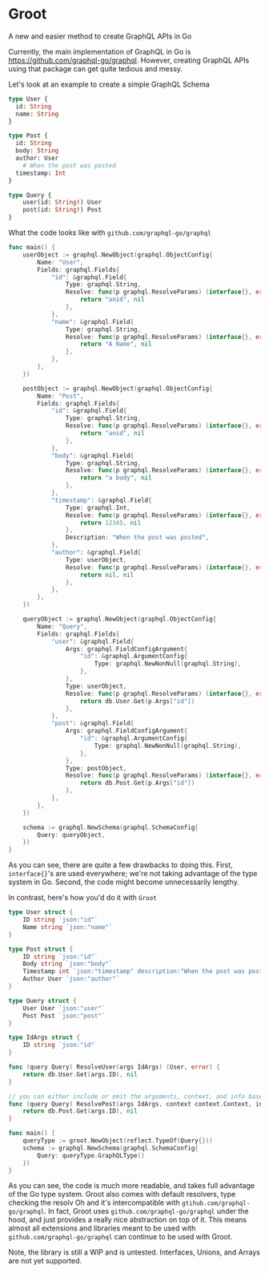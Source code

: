 # Groot

A new and easier method to create GraphQL APIs in Go

Currently, the main implementation of GraphQL in Go is https://github.com/graphql-go/graphql. However, creating GraphQL APIs using that package can get quite tedious and messy.

Let's look at an example to create a simple GraphQL Schema

```graphql
type User {
  id: String
  name: String
}

type Post {
  id: String
  body: String
  author: User
	# When the post was posted
  timestamp: Int
}

type Query {
	user(id: String!) User
	post(id: String!) Post
}
```

What the code looks like with `github.com/graphql-go/graphql`

```go
func main() {
	userObject := graphql.NewObject(graphql.ObjectConfig{
		Name: "User",
		Fields: graphql.Fields{
			"id": &graphql.Field{
				Type: graphql.String,
				Resolve: func(p graphql.ResolveParams) (interface{}, error) {
					return "anid", nil
				},
			},
			"name": &graphql.Field{
				Type: graphql.String,
				Resolve: func(p graphql.ResolveParams) (interface{}, error) {
					return "A Name", nil
				},
			},
		},
	})

	postObject := graphql.NewObject(graphql.ObjectConfig{
		Name: "Post",
		Fields: graphql.Fields{
			"id": &graphql.Field{
				Type: graphql.String,
				Resolve: func(p graphql.ResolveParams) (interface{}, error) {
					return "anid", nil
				},
			},
			"body": &graphql.Field{
				Type: graphql.String,
				Resolve: func(p graphql.ResolveParams) (interface{}, error) {
					return "a body", nil
				},
			},
			"timestamp": &graphql.Field{
				Type: graphql.Int,
				Resolve: func(p graphql.ResolveParams) (interface{}, error) {
					return 12345, nil
				},
				Description: "When the post was posted",
			},
			"author": &graphql.Field{
				Type: userObject,
				Resolve: func(p graphql.ResolveParams) (interface{}, error) {
					return nil, nil
				},
			},
		},
	})

	queryObject := graphql.NewObject(graphql.ObjectConfig{
		Name: "Query",
		Fields: graphql.Fields{
			"user": &graphql.Field{
				Args: graphql.FieldConfigArgument{
					"id": &graphql.ArgumentConfig{
						Type: graphql.NewNonNull(graphql.String),
					},
				},
				Type: userObject,
				Resolve: func(p graphql.ResolveParams) (interface{}, error) {
					return db.User.Get(p.Args["id"])
				},
			},
			"post": &graphql.Field{
				Args: graphql.FieldConfigArgument{
					"id": &graphql.ArgumentConfig{
						Type: graphql.NewNonNull(graphql.String),
					},
				},
				Type: postObject,
				Resolve: func(p graphql.ResolveParams) (interface{}, error) {
					return db.Post.Get(p.Args["id"])
				},
			},
		},
	})

	schema := graphql.NewSchema(graphql.SchemaConfig{
		Query: queryObject,
	})
}
```

As you can see, there are quite a few drawbacks to doing this. First, `interface{}`'s are used everywhere; we're not taking advantage of the type system in Go. Second, the code might become unnecessarily lengthy.

In contrast, here's how you'd do it with `Groot`

```go
type User struct {
	ID string `json:"id"`
	Name string `json:"name"`
}

type Post struct {
	ID string `json:"id"`
	Body string `json:"body"`
	Timestamp int `json:"timestamp" description:"When the post was posted"`
	Author User `json:"author"`
}

type Query struct {
	User User `json:"user"`
	Post Post `json:"post"`
}

type IdArgs struct {
	ID string `json:"id"`
}

func (query Query) ResolveUser(args IdArgs) (User, error) {
	return db.User.Get(args.ID), nil
}

// you can either include or omit the arguments, context, and info based on the needs of your resolver.
func (query Query) ResolvePost(args IdArgs, context context.Context, info graphql.ResolveInfo) (Post, error) {
	return db.Post.Get(args.ID), nil
}

func main() {
	queryType := groot.NewObject(reflect.TypeOf(Query{}))
	schema := graphql.NewSchema(graphql.SchemaConfig{
		Query: queryType.GraphQLType()
	})
}
```

As you can see, the code is much more readable, and takes full advantage of the Go type system. Groot also comes with default resolvers, type checking the resolv Oh and it's intercompatible with `gtihub.com/graphql-go/graphql`. In fact, Groot uses `github.com/graphql-go/graphql` under the hood, and just provides a really nice abstraction on top of it. This means almost all extensions and libraries meant to be used with `github.com/graphql-go/graphql` can continue to be used with Groot.

Note, the library is still a WIP and is untested. Interfaces, Unions, and Arrays are not yet supported.
